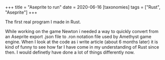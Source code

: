 +++
title = "Aseprite to run"
date = 2020-06-16
[taxonomies]
tags = ["Rust", "Aseprite"]
+++

The first real program I made in Rust.

While working on the game Newton i needed a way to quickly convert from an Aseprite export .json file to .ron notation file used by Amethyst game engine.
When I look at the code as i write article (about 6 months later) it is kind of funny to see how far I have come in my understanding of Rust since then. I would definetly have done a lot of things differently now.
